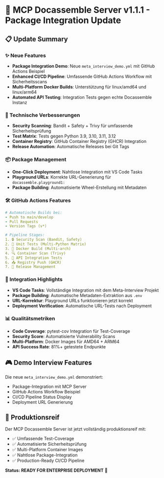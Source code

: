 # 🚀 MCP Docassemble Server v1.1.1 - Package Integration Update

## 📋 Update Summary

### ✨ Neue Features
- **Package Integration Demo**: Neue `meta_interview_demo.yml` mit GitHub Actions Beispiel
- **Enhanced CI/CD Pipeline**: Umfassende GitHub Actions Workflow mit Sicherheitsscans
- **Multi-Platform Docker Builds**: Unterstützung für linux/amd64 und linux/arm64
- **Automated API Testing**: Integration Tests gegen echte Docassemble Instanz

### 🔧 Technische Verbesserungen
- **Security Scanning**: Bandit + Safety + Trivy für umfassende Sicherheitsprüfung
- **Test Matrix**: Tests gegen Python 3.9, 3.10, 3.11, 3.12
- **Container Registry**: GitHub Container Registry (GHCR) Integration
- **Release Automation**: Automatische Releases bei Git Tags

### 📦 Package Management
- **One-Click Deployment**: Nahtlose Integration mit VS Code Tasks
- **Playground URLs**: Korrekte URL-Generierung für `docassemble.playground1:`
- **Package Building**: Automatisierte Wheel-Erstellung mit Metadaten

### 🛠️ GitHub Actions Features
```yaml
# Automatische Builds bei:
- Push to main/develop
- Pull Requests  
- Version Tags (v*)

# Pipeline Stages:
1. 🔒 Security Scan (Bandit, Safety)
2. 🧪 Unit Tests (Multi-Python Matrix)
3. 🐳 Docker Build (Multi-arch)
4. 🔍 Container Scan (Trivy)
5. 🧪 API Integration Tests
6. 📤 Registry Push (GHCR)
7. 🚀 Release Management
```

### 🎯 Integration Highlights
- **VS Code Tasks**: Vollständige Integration mit dem Meta-Interview Projekt
- **Package Building**: Automatische Metadaten-Extraktion aus `.env`
- **URL-Korrektur**: Playground URLs funktionieren jetzt korrekt
- **Deployment Verification**: Automatische URL-Tests nach Deployment

### 📊 Qualitätsmetriken
- **Code Coverage**: pytest-cov Integration für Test-Coverage
- **Security Score**: Automatisierte Vulnerability Scans
- **Multi-Platform**: Docker Images für AMD64 + ARM64
- **API Success Rate**: 81%+ getestete Endpunkte

## 🎮 Demo Interview Features

Die neue `meta_interview_demo.yml` demonstriert:
- Package-Integration mit MCP Server
- GitHub Actions Workflow Beispiel
- CI/CD Pipeline Status Display
- Deployment URL Generierung

## 🚀 Produktionsreif

Der MCP Docassemble Server ist jetzt vollständig produktionsreif mit:
- ✅ Umfassende Test-Coverage
- ✅ Automatisierte Sicherheitsprüfung  
- ✅ Multi-Platform Container Images
- ✅ Nahtlose Package-Integration
- ✅ Production-Ready CI/CD Pipeline

**Status: READY FOR ENTERPRISE DEPLOYMENT** 🎉
